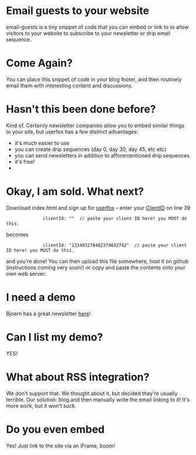 Email guests to your website
============

email-guests is a tiny snippet of code that you can embed or link to to allow visitors to your website to subscribe to your newsletter or drip email sequence.

Come Again?
===========

You can place this snippet of code in your blog footer, and then routinely email them with interesting content and discussions.

Hasn't this been done before?
=============================

Kind of. Certainly newsletter companies allow you to embed similar things to your site, but userfox has a few distinct advantages:

* it's much easier to use
* you can create drip sequences (day 0, day 30, day 45, etc etc)
* you can send newsletters in addition to afforementioned drip sequences
* it's free!
* 

Okay, I am sold. What next?
===========================

Download index.html and sign up for [userfox](http://userfox.com) – enter your [ClientID](https://app.userfox.com/settings/integration) on line 39

    		      clientId: ""  // paste your client ID here! you MUST do this.
              
becomes              

    		      clientId: "123493278482374832742"  // paste your client ID here! you MUST do this.

and you're done! You can then upload this file somewhere, host it on github (instructions coming very soon!) or copy and paste the contents onto your own web server. 


I need a demo
=============

Bjoern has a great newsletter [here](http://newsletter.zinssmeister.co)!


Can I list my demo?
===================

YES!

What about RSS integration?
===========================

We don't support that. We thought about it, but decided they're usually terrible. Our solution: blog and then manually write the email linking to it! It's more work, but it won't suck.


Do you even embed
=================

Yes! Just link to the site via an iFrame, boom!

